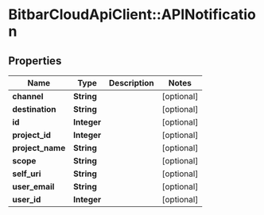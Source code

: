 # BitbarCloudApiClient::APINotification

## Properties
Name | Type | Description | Notes
------------ | ------------- | ------------- | -------------
**channel** | **String** |  | [optional] 
**destination** | **String** |  | [optional] 
**id** | **Integer** |  | [optional] 
**project_id** | **Integer** |  | [optional] 
**project_name** | **String** |  | [optional] 
**scope** | **String** |  | [optional] 
**self_uri** | **String** |  | [optional] 
**user_email** | **String** |  | [optional] 
**user_id** | **Integer** |  | [optional] 


